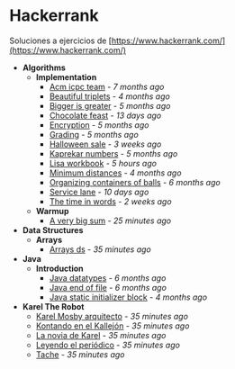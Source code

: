 # Hackerrank
Soluciones a ejercicios de [https://www.hackerrank.com/](https://www.hackerrank.com/)

- **Algorithms**
  - **Implementation**
    - [Acm icpc team](https://gitlab.com/mvochoa/hackerrank/tree/master/Algorithms/Implementation/acm-icpc-team) - *7 months ago*
    - [Beautiful triplets](https://gitlab.com/mvochoa/hackerrank/tree/master/Algorithms/Implementation/beautiful-triplets) - *4 months ago*
    - [Bigger is greater](https://gitlab.com/mvochoa/hackerrank/tree/master/Algorithms/Implementation/bigger-is-greater) - *5 months ago*
    - [Chocolate feast](https://gitlab.com/mvochoa/hackerrank/tree/master/Algorithms/Implementation/chocolate-feast) - *13 days ago*
    - [Encryption](https://gitlab.com/mvochoa/hackerrank/tree/master/Algorithms/Implementation/encryption) - *5 months ago*
    - [Grading](https://gitlab.com/mvochoa/hackerrank/tree/master/Algorithms/Implementation/grading) - *5 months ago*
    - [Halloween sale](https://gitlab.com/mvochoa/hackerrank/tree/master/Algorithms/Implementation/halloween-sale) - *3 weeks ago*
    - [Kaprekar numbers](https://gitlab.com/mvochoa/hackerrank/tree/master/Algorithms/Implementation/kaprekar-numbers) - *5 months ago*
    - [Lisa workbook](https://gitlab.com/mvochoa/hackerrank/tree/master/Algorithms/Implementation/lisa-workbook) - *5 hours ago*
    - [Minimum distances](https://gitlab.com/mvochoa/hackerrank/tree/master/Algorithms/Implementation/minimum-distances) - *4 months ago*
    - [Organizing containers of balls](https://gitlab.com/mvochoa/hackerrank/tree/master/Algorithms/Implementation/organizing-containers-of-balls) - *6 months ago*
    - [Service lane](https://gitlab.com/mvochoa/hackerrank/tree/master/Algorithms/Implementation/service-lane) - *10 days ago*
    - [The time in words](https://gitlab.com/mvochoa/hackerrank/tree/master/Algorithms/Implementation/the-time-in-words) - *2 weeks ago*
  - **Warmup**
    - [A very big sum](https://gitlab.com/mvochoa/hackerrank/tree/master/Algorithms/Warmup/a-very-big-sum) - *25 minutes ago*
- **Data Structures**
  - **Arrays**
    - [Arrays ds](https://gitlab.com/mvochoa/hackerrank/tree/master/Data-Structures/Arrays/arrays-ds) - *35 minutes ago*
- **Java**
  - **Introduction**
    - [Java datatypes](https://gitlab.com/mvochoa/hackerrank/tree/master/Java/Introduction/java-datatypes) - *6 months ago*
    - [Java end of file](https://gitlab.com/mvochoa/hackerrank/tree/master/Java/Introduction/java-end-of-file) - *6 months ago*
    - [Java static initializer block](https://gitlab.com/mvochoa/hackerrank/tree/master/Java/Introduction/java-static-initializer-block) - *4 months ago*
- **Karel The Robot**
  - [Karel Mosby arquitecto](https://gitlab.com/mvochoa/hackerrank/tree/master/Karel-The-Robot/Karel-Mosby-arquitecto) - *35 minutes ago*
  - [Kontando en el Kallejón](https://gitlab.com/mvochoa/hackerrank/tree/master/Karel-The-Robot/Kontando-en-el-Kallejón) - *35 minutes ago*
  - [La novia de Karel](https://gitlab.com/mvochoa/hackerrank/tree/master/Karel-The-Robot/La-novia-de-Karel) - *35 minutes ago*
  - [Leyendo el periódico](https://gitlab.com/mvochoa/hackerrank/tree/master/Karel-The-Robot/Leyendo-el-periódico) - *35 minutes ago*
  - [Tache](https://gitlab.com/mvochoa/hackerrank/tree/master/Karel-The-Robot/Tache) - *35 minutes ago*
